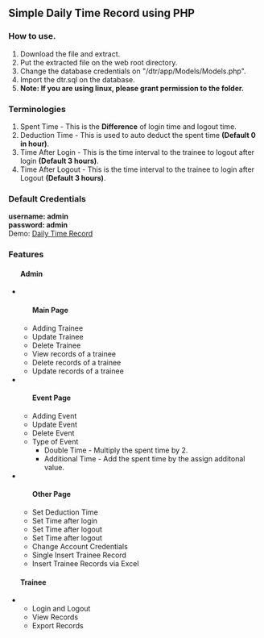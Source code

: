 <h2>Simple Daily Time Record using PHP </h2>

<h3>How to use. </h3>
<ol>
  <li>Download the file and extract.</li>
  <li>Put the extracted file on the web root directory.</li>
  <li>Change the database credentials on "/dtr/app/Models/Models.php".</li>
  <li>Import the dtr.sql on the database.</li>
  <li><strong>Note: If you are using linux, please grant permission to the folder.</strong></li>
</ol>

<h3> Terminologies </h3>
<ol>
  <li>Spent Time - This is the <strong>Difference</strong> of login time and logout time.</li>
  <li>Deduction Time - This is used to auto deduct the spent time <strong>(Default 0 in hour)</strong>.</li>
  <li>Time After Login - This is the time interval to the trainee to logout after login <strong>(Default 3 hours)</strong>.</li>
  <li>Time After Logout - This is the time interval to the trainee to login after Logout <strong>(Default 3 hours)</strong>.</li>
</ol>

<h3> Default Credentials </h3>
<div><strong>username: admin</strong></div>
<div><strong>password: admin</strong></div>
<div<strong>Demo: <a  target=”_blank”  href="https://daily-time-record.000webhostapp.com/"> Daily Time Record</a></strong></div>
<h3>Features</h3>
<ul>
  <h4>Admin</h4>
  <li>
    <ul> 
      <h4>Main Page</h4>
      <li>Adding Trainee</li>
      <li>Update Trainee</li>
      <li>Delete Trainee</li>
      <li>View records of a trainee</li>
      <li>Delete records of a trainee</li>
      <li>Update records of a trainee</li>
    </ul>
  </li>
  <li>
    <ul> 
      <h4>Event Page</h4>
      <li>Adding Event</li>
      <li>Update Event</li>
      <li>Delete Event</li>
      <li>Type of Event
        <ul>
          <li>Double Time - Multiply the spent time by 2.</li>
          <li>Additional Time - Add the spent time by the assign additonal value.</li>
        </ul>
      </li>
    </ul>
  </li>
  <li>
    <ul> 
      <h4>Other Page</h4>
      <li>Set Deduction Time</li> 
      <li>Set Time after login</li>
      <li>Set Time after logout</li>
      <li>Set Time after logout</li>
      <li>Change Account Credentials</li>
      <li>Single Insert Trainee Record</li>
      <li>Insert Trainee Records via Excel</li>
    </ul>
  </li>
</ul>
<ul>
  <h4>Trainee</h4>
    <li>
      <ul>
        <li>Login and Logout</li>
        <li>View Records</li>
        <li>Export Records</li>
      </ul>
    </li>
</ul>

